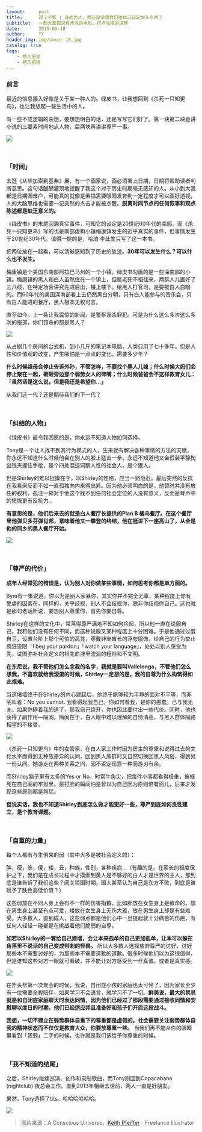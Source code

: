 ```yaml
---
layout:     post
title:      观了个影 | 身而为人，我还是觉得我们给自己设定太多东西了
subtitle:   一部大家都说有点浅的电影，挖点浅浅的道理
date:       2019-03-18
author:     YY
header-img: img/cover-18.jpg
catalog: true
tags:
    - 瞎几把写
    - 瞎几把想
---
```

### 前言

最近的信息摄入好像是关于某一种人的。绿皮书，让我想回到《杀死一只知更鸟》，也让我想起一些生活中的人。

有一些不成逻辑的杂想，要想想明白的话，还是写写它们好了。第一块第二块会讲小说的三要素时间地点人物，后两块再讲讲尊严一事。

![](https://ws2.sinaimg.cn/large/006tKfTcgy1g1740x9rf1j30u00u0b2b.jpg)

<br/>

### 「时间」

去逛《从毕加索到基弗》展，有一个画家说，画必须署上日期，日期将帮助读者判断意思。这句话醍醐灌顶地提醒了我这个对于历史时期毫无感知的人。从小到大我都是日期困难户，可能真的就像是素描需要眼睛发育到一定程度才可以画好透视，人的大脑思维也需要一记突然的点击才能被点醒。**脱离时间节点的任何叙事和观点陈述都是缺乏意义的。**

《绿皮书》的末尾回溯真实事件，可知它的设定是20世纪60年代的南部。而《杀死一只知更鸟》写的也是南部虚构小镇梅康镇发生的近乎真实的事件，但事情发生于20世纪30年代。值得一提的是，哈珀·李此生只写了这一本书。

把两位放在一起看，可以清晰感知到了历史的轨迹。**30年可以发生什么？可以什么也不发生。**

梅康镇是个美国东南部阿拉巴马州的一个小镇，绿皮书勾画的是一些深南部的小镇。梅康镇的黑人和白人虽然住在一个镇上，但属老死不相往来，两群人儿画好了三八线，在特定场合讲究先进后出，楼上楼下。给黑人打官司，是要被白人白眼的。而60年代的美国深南部看上去仍然黑白分明，只有白人能参与的音乐会，只有白人能进的餐厅，黑人根本无权可言。

直至如今。上一条让我震惊的新闻，是警察误杀罪犯。可是为什么这么多次这么多次的报道，你们错杀的都是黑人？

![](https://ws4.sinaimg.cn/large/006tKfTcgy1g1740gj4c3j30u00u04qr.jpg)

从占据几个房间的台式机，到小几斤的笔记本电脑，人类只用了七十多年。但是人性和价值观的改变，产生哪怕是一点点的变化，需要多少年？

**什么时候祖母会停止告诉外孙，不管怎样，不要找个黑人儿媳；什么时候大妈们会停止聚在一起，砸砸旁边那个弱势女人的碎嘴；什么时候爸爸会不这样教育女儿：「虽然话是这么说，但是我还是希望你…」**

从我们这一代？还是期待我们的下一代？

<br/>

### 「纠结的人物」


《绿皮书》最令我困惑的是，你永远不知道人物如何选择。

Tony是一个让人找不到其行为模式的人，生来就有解决各种事情的方法的天赋，你永远不知道什么时候他会在别人的脸上猛击一拳，永远不知道他又会假装平静掏出钱夹握住手枪，是个四处混迹洞察人性的社会人，是个狠人。

但是Shirley的难以捉摸在于，以Shirley的性格，应当一路隐忍。最后突然的反抗在我看来反而不如一直孤独向内来得出彩。因为他必须明白的是，他暂时并没有放任的权利，孤注一掷对于他这个找不到任何社会定位的人没有意义，反而是琴声中的愤慨更有反抗力。

**有意思的是，他们后来去的就是白人餐厅长提供的Plan B 橘鸟餐厅。在这个餐厅里他弹贝多芬弹肖邦，意味着他又一攀登的终结，他在挺进下一座高山了，从全是他的同乡的黑人餐厅开始。**

![](https://ws4.sinaimg.cn/large/006tKfTcgy1g1740m4ynuj30u00u01l0.jpg)

<br/>

### 「尊严的代价」

**成年人经常犯的错误是，认为别人对你做某些事情，如何思考你都是单方面的。**

Bym有一集说道，你以为是别人家暴你，其实你并不完全无辜，某种程度上你有受虐的因素在。同样的，关乎歧视，别人不会歧视你，除非你歧视你自己。这也就是那句老话所说，要想别人尊重你，首先你要自尊。

Shirley在这样的文化中，常落得尊严满地不知如何捡起，所以他一直在说服自己，我和他们没有任何不同，而这种说服又某种程度上十分困难。于是他通过过度自卫，设置台阶上那个可怕的高凳，穿戴非洲酋长的浮夸服饰，给自己的行为举止疯狂设限「I beg your pardon」「watch your language」，处处以别人感受为先，试图弥补社会定义的祖先血液里流淌的粗俗和不文明。

**在东尼说，我不管他们怎么念我的名字，我就是要叫Vallelonga，不管他们怎么想我，不喜欢就给我滚蛋的时候，Shirley一定想的是，我的自尊为什么构筑得如此艰难。**

当这堵墙终于在Shirley的内心建起后，他终于能够较为平静的面对不平等，而非吼叫着：No you cannot. 我看得起我自己，你如何看我，是你的愚蠢，已与我无关。如果你碍着我的道了，那我自己绕开，你也因此要付出一些代价。同时，他也获得了副作用—隔阂。隔阂在于，白人眼中难以理解的自恃清高，与黑人群体隔路相望的不接受。

![](https://ws1.sinaimg.cn/large/006tKfTcgy1g1740quss8j30u00u0kjn.jpg)

《杀死一只知更鸟》中的女管家，在白人家工作时因为房主的尊重和说得过去的文化水平而得到无种族差异的认同，回到黑人族群时又自然切换回黑人风俗，得到另一份认同。她游走在两种关系之间，因不否定任意一种而游刃有余。

而Shirley脑子里有太多的Yes or No，时常牛角尖，把每件小事都看得极重，被框死在自己画的牢狱里。最打脸的瞬间怕是曾以为自己因为原则倍有面儿，后来才发现这些原则都是狗屁。

**但说实话，我也不知道Shirley到底怎么做才能更好一些，尊严到底如何良性建立，是个教育课题。**

<br/>

### 「自重的力量」

每个人都有与生俱来的弱（其中大多是被社会定义的）：

胖，瘦，笨，傻，矮，丑，种族，性别，各种疾病…（有趣的是，在家长的极度保护之下，我们是在成长过程中才摸索到黄人是不够好的白人才是世界的主人，那到底是谁告诉了我们这些？闭关锁国时期，国人甚至认为自己是东方不败，到底是谁赋予了肤色高低价值？）

这些弱放在不同人身上会有不一样的伤害指数，比如胖放在女生身上是致命的，放在男生身上甚至有点可爱，矮放在女生身上无伤大雅，放在男生身上却是有些难受。大多数人，直到成人，这些弱点都是他们心中一旦提起就十分痛苦的伤疤，有任何人轻轻一碰都是在挑战着他们脆弱的自尊。

**如若以Shirley的一套给自己建墙，会让本来孤单的自己更加孤单，让本可以躲在角落里不说话的自己变成带刺的怪兽。** 所以大多数人选择放弃尊严的讨好，讨好那些本不需要讨好的，为那些本不需要道歉的道歉。很多时候他们以为这很值得，但是谁知这些对方一眼就可看破，并不能让对方感受到一丝真诚，或者是真实感。

![](https://ws2.sinaimg.cn/large/006tKfTcgy1g1740x9rf1j30u00u0b2b.jpg)

在斧头帮第一次聚会的时候，我说，自闭症小孩的家庭也太可怜了，因为家长至少有一位需要全程陪伴，如果学习不会语言，就学习不了一切。**鲜美说，最大的禁忌就是和自闭症家庭聊天时表达同情，因为他们已经过了那段需要通过接收同情和安慰聊以度日的时期，他们已经适应并且准备好和孩子们开启这段战斗。**

**我想，一切不建立在弱势群体自重下的尊重都是虚假的。社会需要关注弱势群体自我的精神状态而不仅仅是教育大众，你要放尊重一些。** 当我们再不能从你的眼睛里看到「我弱」二字的时候，也许就是我们该给予你尊重的时候。

<br/>

### 「我不知道的结尾」

之后，Shirley继续巡演、创作和录制歌曲，而Tony则回到Copacabana (nightclub) 夜总会工作。直到2013年相继去世前，两人一直是好朋友。

果然，Tony选择了tits。哈哈哈哈哈哈。

![](https://ws1.sinaimg.cn/large/006tKfTcgy1g1740c5pw3j30u010fb2b.jpg)

>图片来源：A Conscious Universe，[Keith Pfeiffer](www.keith-pfeiffer.com)，Freelance Illustrator

<div id="gitmentContainer"></div>
<link rel="stylesheet" href="https://imsun.github.io/gitment/style/default.css">
<script src="https://imsun.github.io/gitment/dist/gitment.browser.js"></script>
<script>
var gitment = new Gitment({
    owner: 'cannotellwhy',
    repo: 'cannotellwhy/comment',
    oauth: {
        client_id: 'a8effdbf099fa349f0f8',
        client_secret: '8ac5e16c60bcc590813b2b1a5775a105753eba8b',
    },
});
gitment.render('gitmentContainer');
</script>
